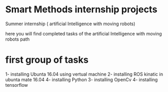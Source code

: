 # Smart Methods internship projects 
Summer internship ( artificial Intelligence with moving robots) 

here you will find completed tasks of the artificial Intelligence with moving robots path

# first group of tasks

1- installing Ubunta 16.04 using vertual machine 
2- installing ROS kinatic in ubunta mate 16.04
4- installing Python 
3- installing OpenCv 
4- installing tensorflow 


